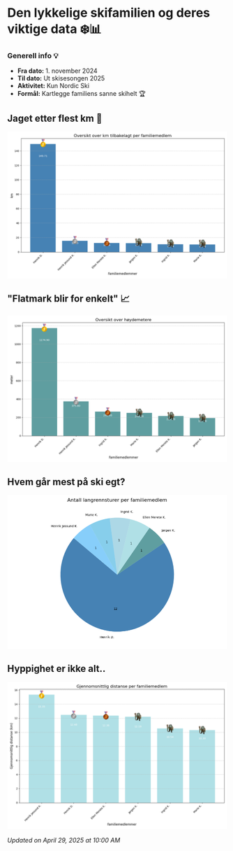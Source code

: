 # Den lykkelige skifamilien og deres viktige data ❄️📊

### Generell info 💡
- **Fra dato:** 1. november 2024
- **Til dato:** Ut skisesongen 2025
- **Aktivitet:** Kun Nordic Ski
- **Formål:** Kartlegge familiens sanne skihelt 🏆

## Jaget etter flest km 🏁
![Nordic Ski Distance Bar Chart](data/nordic_ski_bar_chart_distance.png)

## "Flatmark blir for enkelt" 📈
![Nordic Ski Elevation Bar Chart](data/nordic_ski_bar_chart_elevation.png)

## Hvem går mest på ski egt?
![Nordic Ski Pie Chart](data/nordic_ski_pie_chart_activities.png)

## Hyppighet er ikke alt..
![Nordic Ski Avg Distance plot](data/nordic_ski_avg_distance.png)

_Updated on April 29, 2025 at 10:00 AM_
